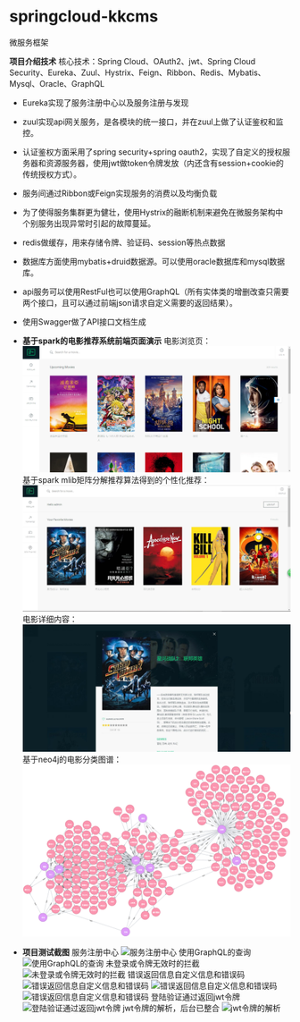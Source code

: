 # springcloud-kkcms
微服务框架

**项目介绍技术** 
核心技术：Spring Cloud、OAuth2、jwt、Spring Cloud Security、Eureka、Zuul、Hystrix、Feign、Ribbon、Redis、Mybatis、Mysql、Oracle、GraphQL

- Eureka实现了服务注册中心以及服务注册与发现
- zuul实现api网关服务，是各模块的统一接口，并在zuul上做了认证鉴权和监控。
- 认证鉴权方面采用了spring security+spring oauth2，实现了自定义的授权服务器和资源服务器，使用jwt做token令牌发放（内还含有session+cookie的传统授权方式）。
- 服务间通过Ribbon或Feign实现服务的消费以及均衡负载
- 为了使得服务集群更为健壮，使用Hystrix的融断机制来避免在微服务架构中个别服务出现异常时引起的故障蔓延。
- redis做缓存，用来存储令牌、验证码、session等热点数据
- 数据库方面使用mybatis+druid数据源。可以使用oracle数据库和mysql数据库。
- api服务可以使用RestFul也可以使用GraphQL（所有实体类的增删改查只需要两个接口，且可以通过前端json请求自定义需要的返回结果）。
- 使用Swagger做了API接口文档生成


- **基于spark的电影推荐系统前端页面演示**
电影浏览页：
![电影浏览页](https://github.com/hutwanghui/springcloud-kkcms/blob/hutwanghui/backend/kkcms-movie-recommend/image/chrome_2018-11-11_23-35-33.png)
基于spark mlib矩阵分解推荐算法得到的个性化推荐：
![个性化推荐](https://github.com/hutwanghui/springcloud-kkcms/blob/hutwanghui/backend/kkcms-movie-recommend/image/个性化推荐.jpg)
电影详细内容：
![电影详情页](https://github.com/hutwanghui/springcloud-kkcms/blob/hutwanghui/backend/kkcms-movie-recommend/image/电影详情页.jpg)
基于neo4j的电影分类图谱：
![电影知识图谱](https://github.com/hutwanghui/springcloud-kkcms/blob/hutwanghui/backend/kkcms-movie-recommend/image/graph.png)
- **项目测试截图**
服务注册中心
![服务注册中心](https://gitee.com/uploads/images/2018/0212/160802_19da651b_1689775.png "chrome_2018-02-12_16-07-41.png")
使用GraphQL的查询
![使用GraphQL的查询](https://gitee.com/uploads/images/2018/0212/155450_e3b9f657_1689775.png "chrome_2018-02-12_15-49-15.png")
未登录或令牌无效时的拦截
![未登录或令牌无效时的拦截](https://gitee.com/uploads/images/2018/0212/155633_6c9dd22c_1689775.png "chrome_2018-02-12_15-51-09.png")
错误返回信息自定义信息和错误码
![错误返回信息自定义信息和错误码](https://gitee.com/uploads/images/2018/0212/160021_80592735_1689775.png "chrome_2018-02-12_15-58-27.png")
![错误返回信息自定义信息和错误码](https://gitee.com/uploads/images/2018/0212/160032_bcf5836a_1689775.png "chrome_2018-02-12_15-59-03.png")
![错误返回信息自定义信息和错误码](https://gitee.com/uploads/images/2018/0212/155956_59ed581a_1689775.png "chrome_2018-02-12_15-59-25.png")
登陆验证通过返回jwt令牌
![登陆验证通过返回jwt令牌](https://gitee.com/uploads/images/2018/0212/155532_89de2aba_1689775.png "chrome_2018-02-12_15-50-36.png")
jwt令牌的解析，后台已整合
![jwt令牌的解析](https://gitee.com/uploads/images/2018/0212/161035_18aa76e0_1689775.png "chrome_2018-02-12_16-09-55.png")


